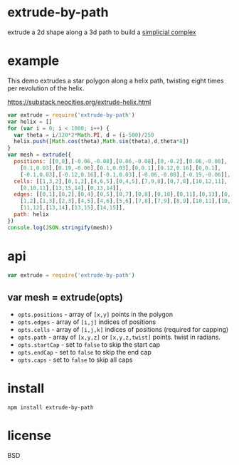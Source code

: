 # extrude-by-path

extrude a 2d shape along a 3d path to build a [simplicial complex][1]

[1]: https://npmjs.com/package/simplicial-complex

# example

This demo extrudes a star polygon along a helix path, twisting eight times per
revolution of the helix.

https://substack.neocities.org/extrude-helix.html

``` js
var extrude = require('extrude-by-path')
var helix = []
for (var i = 0; i < 1000; i++) {
  var theta = i/320*2*Math.PI, d = (i-500)/250
  helix.push([Math.cos(theta),Math.sin(theta),d,theta*8])
}
var mesh = extrude({
  positions: [[0,0],[-0.06,-0.08],[0.06,-0.08],[0,-0.2],[0.06,-0.08],
    [0.1,0.03],[0.19,-0.06],[0.1,0.03],[0,0.1],[0.12,0.16],[0,0.1],
    [-0.1,0.03],[-0.12,0.16],[-0.1,0.03],[-0.06,-0.08],[-0.19,-0.06]],
  cells: [[1,3,2],[0,1,2],[4,6,5],[0,4,5],[7,9,8],[0,7,8],[10,12,11],
    [0,10,11],[13,15,14],[0,13,14]],
  edges: [[0,1],[0,2],[0,4],[0,5],[0,7],[0,8],[0,10],[0,11],[0,13],[0,14],
    [1,2],[1,3],[2,3],[4,5],[4,6],[5,6],[7,8],[7,9],[8,9],[10,11],[10,12],
    [11,12],[13,14],[13,15],[14,15]],
  path: helix
})
console.log(JSON.stringify(mesh))
```

# api

``` js
var extrude = require('extrude-by-path')
```

## var mesh = extrude(opts)

* `opts.positions` - array of `[x,y]` points in the polygon
* `opts.edges` - array of `[i,j]` indices of positions
* `opts.cells` - array of `[i,j,k]` indices of positions (required for capping)
* `opts.path` - array of `[x,y,z]` or `[x,y,z,twist]` points. twist in radians.
* `opts.startCap` - set to `false` to skip the start cap
* `opts.endCap` - set to `false` to skip the end cap
* `opts.caps` - set to `false` to skip all caps

# install

```
npm install extrude-by-path
```

# license

BSD
